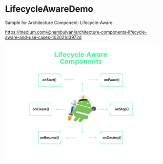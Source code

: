 # LifecycleAwareDemo
Sample for Architecture Component: Lifecycle-Aware:

https://medium.com/@nambuivan/architecture-components-lifecycle-aware-and-use-cases-102021d3972d

![alt text](https://github.com/BuiVanNam/LifecycleAwareDemo/blob/master/Lifecycle-Aware%20Components.png)
